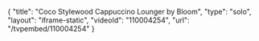 {
    "title": "Coco Stylewood Cappuccino Lounger by Bloom",
    "type": "solo",
    "layout": "iframe-static",
    "videoId": "110004254",
    "url": "\/tvpembed\/110004254"
}